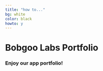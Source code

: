 ```yaml
---
title: "how to..."
bg: white
color: black
howto: y
---
```


# Bobgoo Labs Portfolio 

### Enjoy our app portfolio!